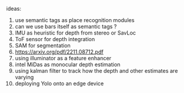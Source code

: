  ideas: 
1. use semantic tags as place recognition modules 
2. can we use bars itself as semantic tags ? 
3. IMU as heuristic for depth from stereo or SavLoc
4. ToF sensor for depth integration
5. SAM for segmentation
6. https://arxiv.org/pdf/2211.08712.pdf
7. using illuminator as a feature enhancer
8. intel MiDas as monocular depth estimation
9. using kalman filter to track how the depth and other estimates are varying
10. deploying Yolo onto an edge device
